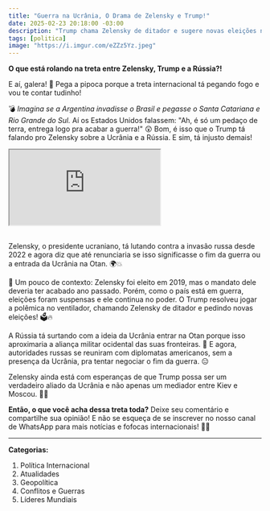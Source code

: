 ```yaml
---
title: "Guerra na Ucrânia, O Drama de Zelensky e Trump!"
date: 2025-02-23 20:18:00 -03:00
description: "Trump chama Zelensky de ditador e sugere novas eleições na Ucrânia. Zelensky considera renunciar em troca de paz. Saiba mais sobre essa tensão política!"
tags: [politica]
image: "https://i.imgur.com/eZZz5Yz.jpeg"
---
```


**O que está rolando na treta entre Zelensky, Trump e a Rússia?!**

E aí, galera! 🚨 Pega a pipoca porque a treta internacional tá pegando fogo e vou te contar tudinho!

💣 *Imagina se a Argentina invadisse o Brasil e pegasse o Santa Catariana e Rio Grande do Sul.* Aí os Estados Unidos falassem: "Ah, é só um pedaço de terra, entrega logo pra acabar a guerra!" 😲 Bom, é isso que o Trump tá falando pro Zelensky sobre a Ucrânia e a Rússia. E sim, tá injusto demais!

<div class="plyr__video-embed" id="player">
 <iframe src="https://www.youtube.com/embed/BVEFKEr6Pt4?start=260&origin=https://tisha.geanramos.com.br" allowfullscreen allowtransparency allow="autoplay"></iframe>
</div><br>

Zelensky, o presidente ucraniano, tá lutando contra a invasão russa desde 2022 e agora diz que até renunciaria se isso significasse o fim da guerra ou a entrada da Ucrânia na Otan. 🌍💥

📅 Um pouco de contexto: Zelensky foi eleito em 2019, mas o mandato dele deveria ter acabado ano passado. Porém, como o país está em guerra, eleições foram suspensas e ele continua no poder. O Trump resolveu jogar a polêmica no ventilador, chamando Zelensky de ditador e pedindo novas eleições! 🗳️🔥

A Rússia tá surtando com a ideia da Ucrânia entrar na Otan porque isso aproximaria a aliança militar ocidental das suas fronteiras. 😬 E agora, autoridades russas se reuniram com diplomatas americanos, sem a presença da Ucrânia, pra tentar negociar o fim da guerra. 😑

Zelensky ainda está com esperanças de que Trump possa ser um verdadeiro aliado da Ucrânia e não apenas um mediador entre Kiev e Moscou. 🤝💬

**Então, o que você acha dessa treta toda?** Deixe seu comentário e compartilhe sua opinião! E não se esqueça de se inscrever no nosso canal de WhatsApp para mais notícias e fofocas internacionais! 📲🎉

---

**Categorias:**
1. Política Internacional
2. Atualidades
3. Geopolítica
4. Conflitos e Guerras
5. Líderes Mundiais
